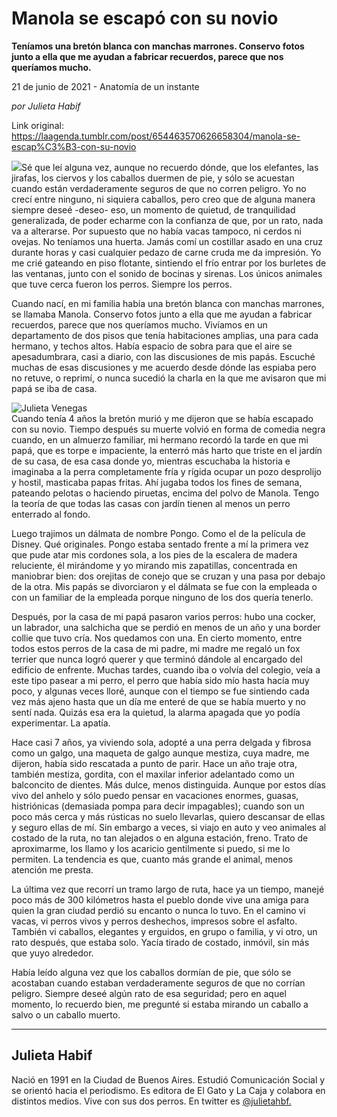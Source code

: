 # Manola se escapó con su novio

**Teníamos una bretón blanca con manchas marrones. Conservo fotos junto a ella que me ayudan a fabricar recuerdos, parece que nos queríamos mucho.**

21 de junio de 2021 - Anatomía de un instante

_por Julieta Habif_

Link original: https://laagenda.tumblr.com/post/654463570626658304/manola-se-escap%C3%B3-con-su-novio

![](https://64.media.tumblr.com/ac854131673319e038d389501d8069e9/f1453fe55ee7c4eb-e8/s500x750/c3d3c3f0f8f0b4b7a933fab6364e2fd9fed5c2fd.png)Sé que leí alguna vez, aunque no recuerdo dónde, que los elefantes, las jirafas, los ciervos y los caballos duermen de pie, y sólo se acuestan cuando están verdaderamente seguros de que no corren peligro. Yo no crecí entre ninguno, ni siquiera caballos, pero creo que de alguna manera siempre deseé -deseo- eso, un momento de quietud, de tranquilidad generalizada, de poder echarme con la confianza de que, por un rato, nada va a alterarse. Por supuesto que no había vacas tampoco, ni cerdos ni ovejas. No teníamos una huerta. Jamás comí un costillar asado en una cruz durante horas y casi cualquier pedazo de carne cruda me da impresión. Yo me crié gateando en piso flotante, sintiendo el frío entrar por los burletes de las ventanas, junto con el sonido de bocinas y sirenas. Los únicos animales que tuve cerca fueron los perros. Siempre los perros.  


Cuando nací, en mi familia había una bretón blanca con manchas marrones, se llamaba Manola. Conservo fotos junto a ella que me ayudan a fabricar recuerdos, parece que nos queríamos mucho. Vivíamos en un departamento de dos pisos que tenía habitaciones amplias, una para cada hermano, y techos altos. Había espacio de sobra para que el aire se apesadumbrara, casi a diario, con las discusiones de mis papás. Escuché muchas de esas discusiones y me acuerdo desde dónde las espiaba pero no retuve, o reprimí, o nunca sucedió la charla en la que me avisaron que mi papá se iba de casa. 

![Julieta Venegas](https://64.media.tumblr.com/1198927af0495778ce719ae3618d1e02/f1453fe55ee7c4eb-7d/s250x400/b94e7e962edc329289d76f1eaa1216d5fa52162b.jpg)  
Cuando tenía 4 años la bretón murió y me dijeron que se había escapado con su novio. Tiempo después su muerte volvió en forma de comedia negra cuando, en un almuerzo familiar, mi hermano recordó la tarde en que mi papá, que es torpe e impaciente, la enterró más harto que triste en el jardín de su casa, de esa casa donde yo, mientras escuchaba la historia e imaginaba a la perra completamente fría y rígida ocupar un pozo desprolijo y hostil, masticaba papas fritas. Ahí jugaba todos los fines de semana, pateando pelotas o haciendo piruetas, encima del polvo de Manola. Tengo la teoría de que todas las casas con jardín tienen al menos un perro enterrado al fondo. 

Luego trajimos un dálmata de nombre Pongo. Como el de la película de Disney. Qué originales. Pongo estaba sentado frente a mí la primera vez que pude atar mis cordones sola, a los pies de la escalera de madera reluciente, él mirándome y yo mirando mis zapatillas, concentrada en maniobrar bien: dos orejitas de conejo que se cruzan y una pasa por debajo de la otra. Mis papás se divorciaron y el dálmata se fue con la empleada o con un familiar de la empleada porque ninguno de los dos quería tenerlo. 

Después, por la casa de mi papá pasaron varios perros: hubo una cocker, un labrador, una salchicha que se perdió en menos de un año y una border collie que tuvo cría. Nos quedamos con una. En cierto momento, entre todos estos perros de la casa de mi padre, mi madre me regaló un fox terrier que nunca logró querer y que terminó dándole al encargado del edificio de enfrente. Muchas tardes, cuando iba o volvía del colegio, veía a este tipo pasear a mi perro, el perro que había sido mío hasta hacía muy poco, y algunas veces lloré, aunque con el tiempo se fue sintiendo cada vez más ajeno hasta que un día me enteré de que se había muerto y no sentí nada. Quizás esa era la quietud, la alarma apagada que yo podía experimentar. La apatía.

Hace casi 7 años, ya viviendo sola, adopté a una perra delgada y fibrosa como un galgo, una maqueta de galgo aunque mestiza, cuya madre, me dijeron, había sido rescatada a punto de parir. Hace un año traje otra, también mestiza, gordita, con el maxilar inferior adelantado como un balconcito de dientes. Más dulce, menos distinguida. Aunque por estos días vivo del anhelo y sólo puedo pensar en vacaciones enormes, guasas, histriónicas (demasiada pompa para decir impagables); cuando son un poco más cerca y más rústicas no suelo llevarlas, quiero descansar de ellas y seguro ellas de mí. Sin embargo a veces, si viajo en auto y veo animales al costado de la ruta, no tan alejados o en alguna estación, freno. Trato de aproximarme, los llamo y los acaricio gentilmente si puedo, si me lo permiten. La tendencia es que, cuanto más grande el animal, menos atención me presta.

La última vez que recorrí un tramo largo de ruta, hace ya un tiempo, manejé poco más de 300 kilómetros hasta el pueblo donde vive una amiga para quien la gran ciudad perdió su encanto o nunca lo tuvo. En el camino vi vacas, vi perros vivos y perros deshechos, impresos sobre el asfalto. También vi caballos, elegantes y erguidos, en grupo o familia, y vi otro, un rato después, que estaba solo. Yacía tirado de costado, inmóvil, sin más que yuyo alrededor.

Había leído alguna vez que los caballos dormían de pie, que sólo se acostaban cuando estaban verdaderamente seguros de que no corrían peligro. Siempre deseé algún rato de esa seguridad; pero en aquel momento, lo recuerdo bien, me pregunté si estaba mirando un caballo a salvo o un caballo muerto. 



---

 Julieta Habif
--------------

 Nació en 1991 en la Ciudad de Buenos Aires. Estudió Comunicación Social y se orientó hacia el periodismo. Es editora de El Gato y La Caja y colabora en distintos medios. Vive con sus dos perros. En twitter es [@julietahbf.](https://twitter.com/julietahbf) 

